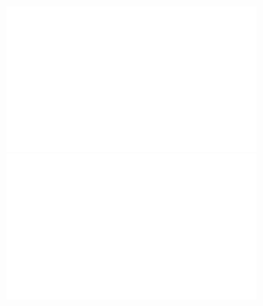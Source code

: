 <a href="https://github.com/jstrieb/github-stats">

![](https://github.com/migregal/github-stats/blob/master/generated/overview.svg)
![](https://github.com/migregal/github-stats/blob/master/generated/languages.svg)

</a>
